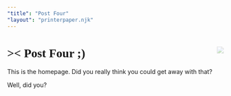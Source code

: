```yaml
---
"title": "Post Four"
"layout": "printerpaper.njk"
---
```

<div class="printer-paper" style="rotate: {% randomInteger -5, 5 %}deg;">
    <img src="/images/dotmatrixlady.png" style="float: right; opacity:0.30;" />
    <h1 style="font-family: high_speedregular;">&gt;&lt; Post Four ;)</h1>
This is the homepage. Did you really think you could get away with that?

Well, did you?
</div>   
